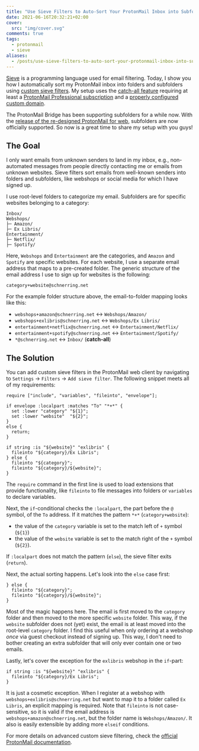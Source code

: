 ```yaml
---
title: "Use Sieve Filters to Auto-Sort Your ProtonMail Inbox into Subfolders"
date: 2021-06-16T20:32:21+02:00
cover:
  src: "img/cover.svg"
comments: true
tags:
  - protonmail
  - sieve
aliases:
  - /posts/use-sieve-filters-to-auto-sort-your-protonmail-inbox-into-subfolders
---
```


[Sieve](<https://en.wikipedia.org/wiki/Sieve_(mail_filtering_language)>) is a programming language used for email filtering. Today, I show you how I automatically sort my ProtonMail inbox into folders and subfolders using [custom sieve filters](https://protonmail.com/support/knowledge-base/sieve-advanced-custom-filters/). My setup uses the [catch-all feature](https://protonmail.com/support/knowledge-base/catch-all/) requiring at least a [ProtonMail Professional subscription](https://protonmail.com/pricing) and a [properly configured custom domain](https://protonmail.com/support/categories/custom-domains/).

<!--more-->

The ProtonMail Bridge has been supporting subfolders for a while now. With the [release of the re-designed ProtonMail for web](https://protonmail.com/blog/new-protonmail-announcement/), subfolders are now officially supported. So now is a great time to share my setup with you guys!

## The Goal

I only want emails from unknown senders to land in my inbox, e.g., non-automated messages from people directly contacting me or emails from unknown websites. Sieve filters sort emails from well-known senders into folders and subfolders, like webshops or social media for which I have signed up.

I use root-level folders to categorize my email. Subfolders are for specific websites belonging to a category:

```text
Inbox/
Webshops/
├─ Amazon/
├─ Ex Libris/
Entertainment/
├─ Netflix/
├─ Spotify/
```

Here, `Webshops` and `Entertainment` are the categories, and `Amazon` and `Spotify` are specific websites. For each website, I use a separate email address that maps to a pre-created folder. The generic structure of the email address I use to sign up for websites is the following:

```text
category+website@schnerring.net
```

For the example folder structure above, the email-to-folder mapping looks like this:

- `webshops+amazon@schnerring.net` &harr; `Webshops/Amazon/`
- `webshops+exlibris@schnerring.net` &harr; `Webshops/Ex Libris/`
- `entertainment+netflix@schnerring.net` &harr; `Entertainment/Netflix/`
- `entertainment+spotify@schnerring.net` &harr; `Entertainment/Spotify/`
- `*@schnerring.net` &harr; `Inbox/` (**catch-all**)

## The Solution

You can add custom sieve filters in the ProtonMail web client by navigating to `Settings` &rarr; `Filters` &rarr; `Add sieve filter`. The following snippet meets all of my requirements:

```sieve
require ["include", "variables", "fileinto", "envelope"];

if envelope :localpart :matches "To" "*+*" {
  set :lower "category" "${1}";
  set :lower "website"  "${2}";
}
else {
  return;
}

if string :is "${website}" "exlibris" {
  fileinto "${category}/Ex Libris";
} else {
  fileinto "${category}";
  fileinto "${category}/${website}";
}
```

The `require` command in the first line is used to load extensions that provide functionality, like `fileinto` to file messages into folders or `variables` to declare variables.

Next, the `if`-conditional checks the `:localpart`, the part before the `@` symbol, of the `To` address. If it matches the pattern `*+*` (`category+website`):

- the value of the `category` variable is set to the match left of `+` symbol (`${1}`)
- the value of the `website` variable is set to the match right of the `+` symbol (`${2}`).

If `:localpart` does not match the pattern (`else`), the sieve filter exits (`return`).

Next, the actual sorting happens. Let's look into the `else` case first:

```sieve
} else {
  fileinto "${category}";
  fileinto "${category}/${website}";
}
```

Most of the magic happens here. The email is first moved to the `category` folder and then moved to the more specific `website` folder. This way, if the `website` subfolder does not (yet) exist, the email is at least moved into the root-level `category` folder. I find this useful when only ordering at a webshop _once_ via guest checkout instead of signing up. This way, I don't need to bother creating an extra subfolder that will only ever contain one or two emails.

Lastly, let's cover the exception for the `exlibris` webshop in the `if`-part:

```sieve
if string :is "${website}" "exlibris" {
  fileinto "${category}/Ex Libris";
}
```

It is just a cosmetic exception. When I register at a webshop with `webshops+exlibris@schnerring.net` but want to map it to a folder called `Ex Libris`, an explicit mapping is required. Note that `fileinto` is not case-sensitive, so it is valid if the email address is `webshops+amazon@schnerring.net`, but the folder name is `Webshops/Amazon/`. It also is easily extensible by adding more `elseif` conditions.

For more details on advanced custom sieve filtering, check the [official ProtonMail documentation](https://protonmail.com/support/knowledge-base/sieve-advanced-custom-filters/).
